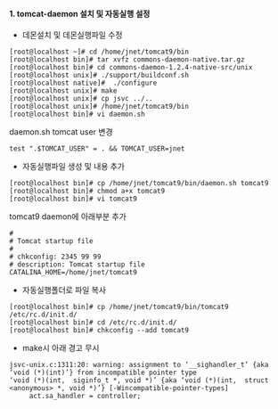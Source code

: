 
#### 1. tomcat-daemon 설치 및 자동실행 설정
* 데몬설치 및 데몬실행파일 수정
```console
[root@localhost ~]# cd /home/jnet/tomcat9/bin
[root@localhost bin]# tar xvfz commons-daemon-native.tar.gz
[root@localhost bin]# cd commons-daemon-1.2.4-native-src/unix
[root@localhost unix]# ./support/buildconf.sh
[root@localhost native]#  ./configure
[root@localhost unix]# make
[root@localhost unix]# cp jsvc ../..
[root@localhost unix]# /home/jnet/tomcat9/bin
[root@localhost bin]# vi daemon.sh
```
daemon.sh tomcat user 변경
```console
test ".$TOMCAT_USER" = . && TOMCAT_USER=jnet
```
* 자동실행파일 생성 및 내용 추가
```console
[root@localhost bin]# cp /home/jnet/tomcat9/bin/daemon.sh tomcat9
[root@localhost bin]# chmod a+x tomcat9
[root@localhost bin]# vi tomcat9
```
tomcat9 daemon에 아래부분 추가
```console
#
# Tomcat startup file
#
# chkconfig: 2345 99 99
# description: Tomcat startup file
CATALINA_HOME=/home/jnet/tomcat9
```
* 자동실행폴더로 파일 복사
```console
[root@localhost bin]# cp /home/jnet/tomcat9/bin/tomcat9 /etc/rc.d/init.d/
[root@localhost bin]# cd /etc/rc.d/init.d/
[root@localhost bin]# chkconfig --add tomcat9

```
* make시 아래 경고 무시
```console
jsvc-unix.c:1311:20: warning: assignment to ‘__sighandler_t’ {aka ‘void (*)(int)’} from incompatible pointer type
‘void (*)(int,  siginfo_t *, void *)’ {aka ‘void (*)(int,  struct <anonymous> *, void *)’} [-Wincompatible-pointer-types]
     act.sa_handler = controller;
```

